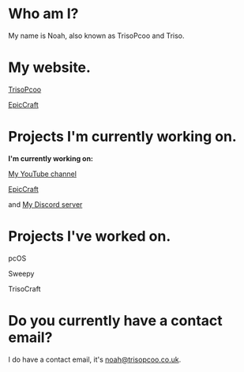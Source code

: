 # Who am I?
My name is Noah, also known as TrisoPcoo and Triso. 
# My website.
[TrisoPcoo](https://www.trisopcoo.co.uk)

[EpicCraft](https://epiccraft.org)
# Projects I'm currently working on.
**I'm currently working on:**


[My YouTube channel](https://youtube.com/@trisopcoo)

[EpicCraft](https://epiccraft.org)

and [My Discord server](https://www.trpco.xyz/discord)
# Projects I've worked on.
pcOS

Sweepy

TrisoCraft
# Do you currently have a contact email?
I do have a contact email, it's noah@trisopcoo.co.uk.
